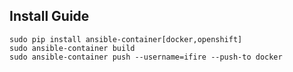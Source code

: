 ## Install Guide

```
sudo pip install ansible-container[docker,openshift]
sudo ansible-container build
sudo ansible-container push --username=ifire --push-to docker
```
